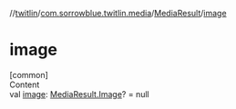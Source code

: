 //[twitlin](../../index.md)/[com.sorrowblue.twitlin.media](../index.md)/[MediaResult](index.md)/[image](image.md)



# image  
[common]  
Content  
val [image](image.md): [MediaResult.Image](-image/index.md)? = null  



